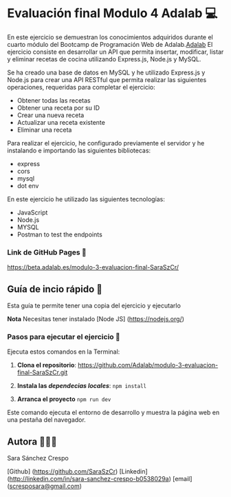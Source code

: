 # Evaluación final Modulo 4 Adalab 💻

En este ejercicio se demuestran los conocimientos adquiridos durante el cuarto módulo del Bootcamp de Programación Web de Adalab.[Adalab](https://adalab.es)
El ejercicio consiste en desarrollar un API que permita insertar, modificar, listar y eliminar recetas de cocina utilizando Express.js, Node.js y MySQL.

Se ha creado una base de datos en MySQL y he utilizado Express.js y Node.js para crear una API RESTful que permita realizar las siguientes operaciones, requeridas para completar el ejercicio:

- Obtener todas las recetas
- Obtener una receta por su ID
- Crear una nueva receta
- Actualizar una receta existente
- Eliminar una receta

Para realizar el ejercicio, he configurado previamente el servidor y he instalando e importando las siguientes bibliotecas:

- express
- cors
- mysql
- dot env

En este ejercicio he utilizado las siguientes tecnologías:


- JavaScript
- Node.js
- MYSQL
- Postman to test the endpoints

### Link de GitHub Pages 🔗

https://beta.adalab.es/modulo-3-evaluacion-final-SaraSzCr/

## Guía de incio rápido 📖

Esta guía te permite tener una copia del ejercicio y ejecutarlo

**Nota** Necesitas tener instalado [Node JS] (https://nodejs.org/)

### Pasos para ejecutar el ejercicio 🐾

Ejecuta estos comandos en la Terminal:

1. **Clona el repositorio**:
   https://github.com/Adalab/modulo-3-evaluacion-final-SaraSzCr.git

2. **Instala las _dependecias locales_**:
   `npm install`

3. **Arranca el proyecto**
   `npm run dev`

Este comando ejecuta el entorno de desarrollo y muestra la página web en una pestaña del navegador.

## Autora 👩🏻‍💻

Sara Sánchez Crespo

[Github] (https://github.com/SaraSzCr)
[Linkedin] (http://linkedin.com/in/sara-sanchez-crespo-b0538029a)
[email] (scresposara@gmail.com)
